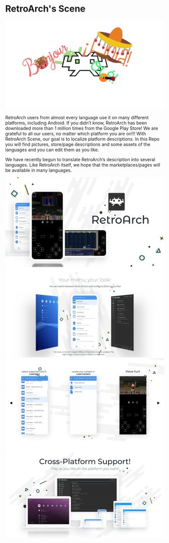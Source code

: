 # RetroArch's Scene

![hello](Media/main/ra-int.png)

RetroArch users from almost every language use it on many different platforms, including Android. If you didn’t know, RetroArch has been downloaded more than 1 million times from the Google Play Store! We are grateful to all our users, no matter which platform you are on!!! With RetroArch Scene, our goal is to localize platform descriptions. In this Repo you will find pictures, store/page descriptions and some assets of the languages and you can edit them as you like.

We have recently begun to translate RetroArch’s description into several languages. Like RetroArch itself, we hope that the marketplaces/pages will be available in many languages. 


![promo](Media/main/promo.png)
![menus](Media/main/menus.png)
![how to steps](Media/main/how-to.jpg)
![cross platform](Media/main/cross-platform.jpg)
